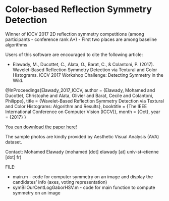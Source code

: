 # Color-based Reflection Symmetry Detection

Winner of ICCV 2017 2D reflection symmetry competitions (among participants - conference rank A*) - First two places are among baseline algorithms

Users of this software are encouraged to cite the following article:
+ Elawady, M., Ducottet, C., Alata, O., Barat, C., & Colantoni, P. (2017). Wavelet-Based Reflection Symmetry Detection via Textural and Color Histograms. ICCV 2017 Workshop Challenge: Detecting Symmetry in the Wild.

@InProceedings{Elawady_2017_ICCV,
author = {Elawady, Mohamed and Ducottet, Christophe and Alata, Olivier and Barat, Cecile and Colantoni, Philippe},
title = {Wavelet-Based Reflection Symmetry Detection via Textural and Color Histograms: Algorithm and Results},
booktitle = {The IEEE International Conference on Computer Vision (ICCV)},
month = {Oct},
year = {2017}
}

[You can download the paper here!](http://openaccess.thecvf.com/content_ICCV_2017_workshops/papers/w24/Elawady_Wavelet-Based_Reflection_Symmetry_ICCV_2017_paper.pdf)

The sample photos are kindly provided by Aesthetic Visual Analysis (AVA) dataset.

Contact: Mohamed Elawady (mohamed [dot] elawady [at] univ-st-etienne [dot] fr)

FILE:
+ main.m - code for computer symmetry on an image and display the candidates' info (axes, voting representation)
+ symBilOurCentLogGaborHSV.m - code for main function to compute symmetry on an image
